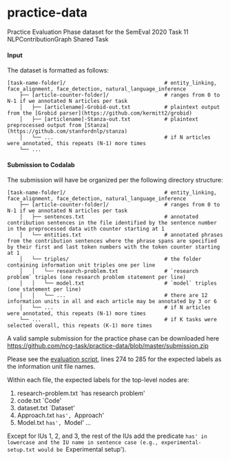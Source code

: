 # practice-data

Practice Evaluation Phase dataset for the SemEval 2020 Task 11 NLPContributionGraph Shared Task

#### Input
The dataset is formatted as follows:

    [task-name-folder]/                                # entity_linking, face_alignment, face_detection, natural_language_inference
        ├── [article-counter-folder]/                  # ranges from 0 to N-1 if we annotated N articles per task
        │   ├── [articlename]-Grobid-out.txt           # plaintext output from the [Grobid parser](https://github.com/kermitt2/grobid)
        │   ├── [articlename]-Stanza-out.txt           # plaintext preprocessed output from [Stanza](https://github.com/stanfordnlp/stanza)
        │   └── ...                                    # if N articles were annotated, this repeats (N-1) more times
        └── ...   

#### Submission to Codalab
The submission will have be organized per the following directory structure:

    [task-name-folder]/                                # entity_linking, face_alignment, face_detection, natural_language_inference
        ├── [article-counter-folder]/                  # ranges from 0 to N-1 if we annotated N articles per task
        │   ├── sentences.txt                          # annotated contribution sentences in the file identified by the sentence number in the preprocessed data with counter starting at 1
        │   └── entities.txt                           # annotated phrases from the contribution sentences where the phrase spans are specified by their first and last token numbers with the token counter starting at 1
        │   └── triples/                               # the folder containing information unit triples one per line
        │   │   └── research-problem.txt               # `research problem` triples (one research problem statement per line)
        │   │   └── model.txt                          # `model` triples (one statement per line)
        │   │   └── ...                                # there are 12 information units in all and each article may be annotated by 3 or 6
        │   └── ...                                    # if N articles were annotated, this repeats (N-1) more times
        └── ...                                        # if K tasks were selected overall, this repeats (K-1) more times		
		
A valid sample submission for the practice phase can be downloaded here https://github.com/ncg-task/practice-data/blob/master/submission.zip

Please see the [evaluation script](https://github.com/ncg-task/scoring-program/blob/master/evaluation.py), lines 274 to 285 for the expected labels as the information unit file names.

Within each file, the expected labels for the top-level nodes are:

1. research-problem.txt
`has research problem'
2. code.txt
`Code'
3. dataset.txt
`Dataset'
4. Approach.txt
`has', `Approach'
5. Model.txt
`has', `Model'
...

Except for IUs 1, 2, and 3, the rest of the IUs add the predicate `has' in lowercase and the IU name in sentence case (e.g., experimental-setup.txt would be `Experimental setup').
